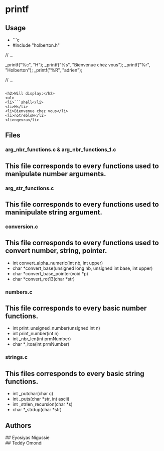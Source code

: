 <h1> printf </h1>

<h2> Usage</h2>
<ul>
<li>```c</li>
<li>#include "holberton.h"</li>
</ul>
// ...

_printf("%c", "H");
_printf("%s", "Bienvenue chez vous");
_printf("%r", "Holberton");
_printf("%R", "adrien");

// ...
```

<h2>Will display:</h2>
<ul>
<li>```shell</li>
<li>H</li>
<li>Bienvenue chez vous</li>
<li>notrebloH</li>
<li>nqevra</li>
```

<h2> Files </h2>

<h3> arg_nbr_functions.c & arg_nbr_functions_1.c </h3>

## This file corresponds to every functions used to manipulate number arguments.

<h3> arg_str_functions.c</h3>

## This file corresponds to every functions used to maninipulate string argument.

<h3> conversion.c</h3>

## This file corresponds to every functions used to convert number, string, pointer.

- int convert_alpha_numeric(int nb, int upper)
- char *convert_base(unsigned long nb, unsigned int base, int upper)
- char *convert_base_pointer(void *p)
- char *convert_rot13(char *str)

<h3>numbers.c</h3>

## This file corresponds to every basic number functions.

- int print_unsigned_number(unsigned int n)
- int print_number(int n)
- int _nbr_len(int prmNumber)
- char *_itoa(int prmNumber)

<h3> strings.c</h3>

## This files corresponds to every basic string functions.

- int _putchar(char c)
- int _puts(char *str, int ascii)
- int _strlen_recursion(char *s)
- char *_strdup(char *str)

<h2>Authors</h2>
## Eyosiyas Nigussie <br>
## Teddy Omondi
